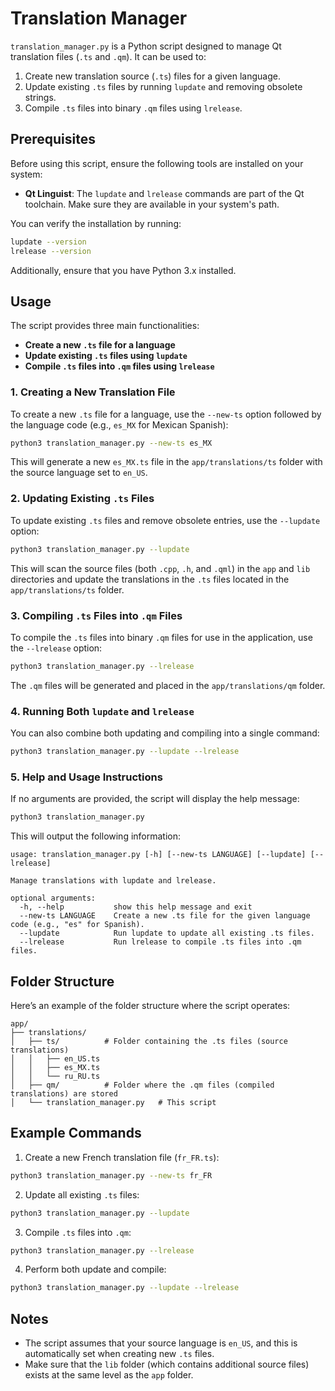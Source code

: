 # Translation Manager

`translation_manager.py` is a Python script designed to manage Qt translation files (`.ts` and `.qm`). It can be used to:
1. Create new translation source (`.ts`) files for a given language.
2. Update existing `.ts` files by running `lupdate` and removing obsolete strings.
3. Compile `.ts` files into binary `.qm` files using `lrelease`.

## Prerequisites

Before using this script, ensure the following tools are installed on your system:
- **Qt Linguist**: The `lupdate` and `lrelease` commands are part of the Qt toolchain. Make sure they are available in your system's path.

You can verify the installation by running:

```bash
lupdate --version
lrelease --version
```

Additionally, ensure that you have Python 3.x installed.

## Usage

The script provides three main functionalities:
- **Create a new `.ts` file for a language**
- **Update existing `.ts` files using `lupdate`**
- **Compile `.ts` files into `.qm` files using `lrelease`**

### 1. Creating a New Translation File

To create a new `.ts` file for a language, use the `--new-ts` option followed by the language code (e.g., `es_MX` for Mexican Spanish):

```bash
python3 translation_manager.py --new-ts es_MX
```

This will generate a new `es_MX.ts` file in the `app/translations/ts` folder with the source language set to `en_US`.

### 2. Updating Existing `.ts` Files

To update existing `.ts` files and remove obsolete entries, use the `--lupdate` option:

```bash
python3 translation_manager.py --lupdate
```

This will scan the source files (both `.cpp`, `.h`, and `.qml`) in the `app` and `lib` directories and update the translations in the `.ts` files located in the `app/translations/ts` folder.

### 3. Compiling `.ts` Files into `.qm` Files

To compile the `.ts` files into binary `.qm` files for use in the application, use the `--lrelease` option:

```bash
python3 translation_manager.py --lrelease
```

The `.qm` files will be generated and placed in the `app/translations/qm` folder.

### 4. Running Both `lupdate` and `lrelease`

You can also combine both updating and compiling into a single command:

```bash
python3 translation_manager.py --lupdate --lrelease
```

### 5. Help and Usage Instructions

If no arguments are provided, the script will display the help message:

```bash
python3 translation_manager.py
```

This will output the following information:

```
usage: translation_manager.py [-h] [--new-ts LANGUAGE] [--lupdate] [--lrelease]

Manage translations with lupdate and lrelease.

optional arguments:
  -h, --help           show this help message and exit
  --new-ts LANGUAGE    Create a new .ts file for the given language code (e.g., "es" for Spanish).
  --lupdate            Run lupdate to update all existing .ts files.
  --lrelease           Run lrelease to compile .ts files into .qm files.
```

## Folder Structure

Here’s an example of the folder structure where the script operates:

```
app/
├── translations/
│   ├── ts/          # Folder containing the .ts files (source translations)
│   │   ├── en_US.ts
│   │   ├── es_MX.ts
│   │   └── ru_RU.ts
│   ├── qm/          # Folder where the .qm files (compiled translations) are stored
│   └── translation_manager.py   # This script
```

## Example Commands

1. Create a new French translation file (`fr_FR.ts`):

```bash
python3 translation_manager.py --new-ts fr_FR
```

2. Update all existing `.ts` files:

```bash
python3 translation_manager.py --lupdate
```

3. Compile `.ts` files into `.qm`:

```bash
python3 translation_manager.py --lrelease
```

4. Perform both update and compile:

```bash
python3 translation_manager.py --lupdate --lrelease
```

## Notes

- The script assumes that your source language is `en_US`, and this is automatically set when creating new `.ts` files.
- Make sure that the `lib` folder (which contains additional source files) exists at the same level as the `app` folder.
